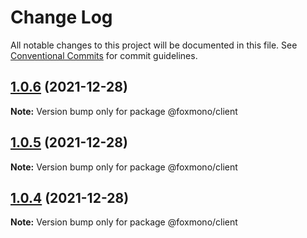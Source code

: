 # Change Log

All notable changes to this project will be documented in this file.
See [Conventional Commits](https://conventionalcommits.org) for commit guidelines.

## [1.0.6](https://github.com/alireza-bonab/ts-lerna-yarn-workspaces/compare/@foxmono/client@1.0.5...@foxmono/client@1.0.6) (2021-12-28)

**Note:** Version bump only for package @foxmono/client





## [1.0.5](https://github.com/alireza-bonab/ts-lerna-yarn-workspaces/compare/@foxmono/client@1.0.4...@foxmono/client@1.0.5) (2021-12-28)

**Note:** Version bump only for package @foxmono/client





## [1.0.4](https://github.com/alireza-bonab/ts-lerna-yarn-workspaces/compare/@foxmono/client@1.0.3...@foxmono/client@1.0.4) (2021-12-28)

**Note:** Version bump only for package @foxmono/client
